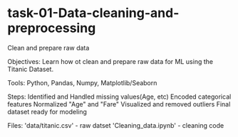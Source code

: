 # task-01-Data-cleaning-and-preprocessing
Clean and prepare raw data

Objectives: Learn how ot clean and prepare raw data for ML using the Titanic Dataset.

Tools: Python, Pandas, Numpy, Matplotlib/Seaborn

Steps:
Identified and Handled missing values(Age, etc)
Encoded categorical features
Normalized "Age"  and "Fare"
Visualized and removed outliers
Final dataset ready for modeling

Files:
'data/titanic.csv' - raw datset
'Cleaning_data.ipynb' - cleaning code



